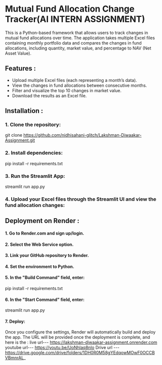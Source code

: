 # Mutual Fund Allocation Change Tracker(AI INTERN ASSIGNMENT)
This is a Python-based framework that allows users to track changes in mutual fund allocations over time. The application takes multiple Excel files containing monthly portfolio data and compares the changes in fund allocations, including quantity, market value, and percentage to NAV (Net Asset Value).

## Features :
- Upload multiple Excel files (each representing a month’s data).
- View the changes in fund allocations between consecutive months.
- Filter and visualize the top 10 changes in market value.
- Download the results as an Excel file.

## Installation :

### 1. Clone the repository: 
git clone https://github.com/nidhisahani-glitch/Lakshman-Diwaakar-Assignment.git

### 2. Install dependencies: 
pip install -r requirements.txt

### 3. Run the Streamlit App: 
streamlit run app.py

### 4. Upload your Excel files through the Streamlit UI and view the fund allocation changes:

## Deployment on Render :

#### 1. Go to Render.com and sign up/login.
#### 2. Select the Web Service option.
#### 3. Link your GitHub repository to Render.
#### 4. Set the environment to Python.
#### 5. In the "Build Command" field, enter:
pip install -r requirements.txt
#### 6. In the "Start Command" field, enter:
streamlit run app.py
#### 7. Deploy:
Once you configure the settings, Render will automatically build and deploy the app. The URL will be provided once the deployment is complete, and here is the :
live url--- https://lakshman-diwaakar-assignment.onrender.com
youtube url---  https://youtu.be/UoNhlaq8nIo
Drive url --- https://drive.google.com/drive/folders/1DH0R0M58gYEdqowMOwF0OCCBVBmnrAL_
